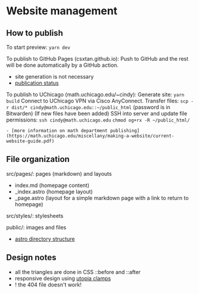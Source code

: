 # Website management


## How to publish

To start preview: `yarn dev`

To publish to GitHub Pages (csxtan.github.io):
    Push to GitHub and the rest will be done automatically by a GitHub action.

- site generation is not necessary
- [publication status](https://github.com/csxtan/csxtan.github.io/actions)

To publish to UChicago (math.uchicago.edu/~cindy):
    Generate site: `yarn build`
    Connect to UChicago VPN via Cisco AnyConnect.
    Transfer files:
        `scp -r dist/* cindy@math.uchicago.edu::~/public_html`
        (password is in Bitwarden)
    (If new files have been added) SSH into server and update file permissions:
        `ssh cindy@math.uchicago.edu`
        `chmod og+rx -R ~/public_html/`

    - [more information on math department publishing](https://math.uchicago.edu/miscellany/making-a-website/current-website-guide.pdf)

## File organization

src/pages/: pages (markdown) and layouts
- index.md (homepage content)
- _index.astro (homepage layout)
- _page.astro (layout for a simple markdown page with a link to return to homepage)

src/styles/: stylesheets

public/: images and files

- [astro directory structure](https://docs.astro.build/en/core-concepts/project-structure/)

## Design notes

- all the triangles are done in CSS ::before and ::after
- responsive design using [utopia clamps](https://utopia.fyi/clamp/calculator/)
- ! the 404 file doesn't work!
